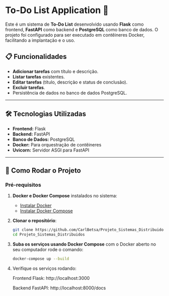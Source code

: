 # To-Do List Application 📝

Este é um sistema de **To-Do List** desenvolvido usando **Flask** como frontend, **FastAPI** como backend e **PostgreSQL** como banco de dados. O projeto foi configurado para ser executado em contêineres Docker, facilitando a implantação e o uso.

## 📋 Funcionalidades

- **Adicionar tarefas** com título e descrição.
- **Listar tarefas** existentes.
- **Editar tarefas** (título, descrição e status de conclusão).
- **Excluir tarefas**.
- Persistência de dados no banco de dados PostgreSQL.

---

## 🛠️ Tecnologias Utilizadas

- **Frontend:** Flask
- **Backend:** FastAPI
- **Banco de Dados:** PostgreSQL
- **Docker:** Para orquestração de contêineres
- **Uvicorn:** Servidor ASGI para FastAPI

---

## 🚀 Como Rodar o Projeto

### Pré-requisitos

1. **Docker e Docker Compose** instalados no sistema:
   - [Instalar Docker](https://docs.docker.com/get-docker/)
   - [Instalar Docker Compose](https://docs.docker.com/compose/install/)

2. **Clonar o repositório**:
   ```bash
   git clone https://github.com/CarlBetsa/Projeto_Sistemas_Distribuidos.git
   cd Projeto_Sistemas_Distribuidos
   ```
3. **Suba os serviços usando Docker Compose** com o Docker aberto no seu computador rode o comando:
    ```bash
    docker-compose up --build
    ```
4. Verifique os serviços rodando:

    Frontend Flask: http://localhost:3000

    Backend FastAPI: http://localhost:8000/docs
